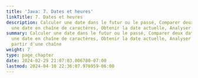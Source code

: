 ```yaml
---
title: 'Java: 7. Dates et heures'
linkTitle: 7. Dates et heures
description: Calculer une date dans le futur ou le passé, Comparer deux dates, Convertir
  une date en chaîne de caractères, Obtenir la date actuelle, Analyser une date…
summary: Calculer une date dans le futur ou le passé, Comparer deux dates, Convertir
  une date en chaîne de caractères, Obtenir la date actuelle, Analyser une date à
  partir d'une chaîne
weight: 7
type: page_chapter
date: 2024-02-29 21:07:03.006780-07:00
lastmod: 2024-04-10 22:36:07.976959-06:00
---
```


